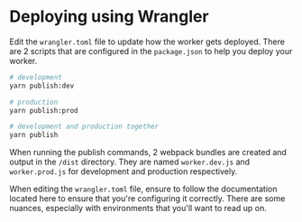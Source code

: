 # Deploying using Wrangler

Edit the `wrangler.toml` file to update how the worker gets deployed. There are 2 scripts that are configured in the `package.json` to help you deploy your worker.

```bash
# development
yarn publish:dev

# production
yarn publish:prod

# development and production together
yarn publish
```

When running the publish commands, 2 webpack bundles are created and output in the `/dist` directory. They are named `worker.dev.js` and `worker.prod.js` for development and production respectively.

When editing the `wrangler.toml` file, ensure to follow the documentation located here to ensure that you're configuring it correctly. There are some nuances, especially with environments that you'll want to read up on.
